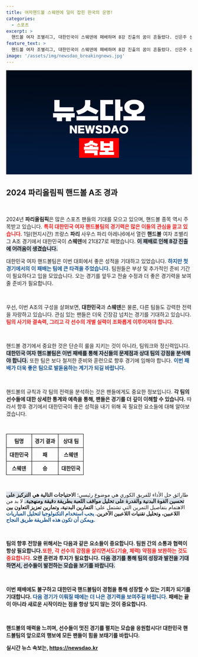 ```yaml
---
title: 여자핸드볼 스웨덴에 덜미 잡힌 한국의 운명!
categories:
  - 스포츠
excerpt: >
  핸드볼 여자 조별리그, 대한민국이 스웨덴에 패배하며 8강 진출의 꿈이 흔들렸다. 신은주 선수의 활약 속에서도 불붙지 않는 경기는 팬들을 안타깝게 했다!
feature_text: >
  핸드볼 여자 조별리그, 대한민국이 스웨덴에 패배하며 8강 진출의 꿈이 흔들렸다. 신은주 선수의 활약 속에서도 불붙지 않는 경기는 팬들을 안타깝게 했다!
image: '/assets/img/newsdao_breakingnews.jpg'
---
```


<p><img src="/assets/img/newsdao_breakingnews.jpg" alt="cryptoinkorea 속보" /></p>

<h2 data-ke-size="size26">2024 파리올림픽 핸드볼 A조 경과</h2>

<p data-ke-size="size16">&nbsp;</p>

<p>2024년 <b>파리올림픽</b>은 많은 스포츠 팬들의 기대를 모으고 있으며, 핸드볼 종목 역시 주목받고 있습니다. <b><span style="color: #ee2323;">특히 대한민국 여자 핸드볼팀의 경기력은 많은 이들의 관심을 끌고 있습니다.</span></b> 1일(현지시간) 프랑스 <b>파리</b> 사우스 파리 아레나6에서 열린 <b>핸드볼</b> 여자 조별리그 A조 경기에서 대한민국이 <b>스웨덴</b>에 21대27로 패했습니다. <b><span style="background-color: #21538527;">이 패배로 인해 8강 진출에 어려움이 생겼습니다.</span></b> </p>

<p>대한민국 여자 핸드볼팀은 이번 대회에서 좋은 성적을 기대하고 있었습니다. <b><span style="color: #1a5490;">하지만 첫 경기에서의 이 패배는 팀에 큰 타격을 주었습니다.</span></b> 팀원들은 부상 및 추가적인 준비 기간이 필요하다고 입을 모았습니다. 오는 경기를 앞두고 전술 수정과 더 좋은 경기력을 보여줄 준비가 필요합니다.<p data-ke-size="size16">&nbsp;</p></p>

<p>우선, 이번 A조의 구성을 살펴보면, <b>대한민국</b>과 <b>스웨덴</b>은 물론, 다른 팀들도 강력한 전력을 자랑하고 있습니다. 관심 있는 팬들은 더욱 긴장감 넘치는 경기를 기대하고 있습니다. <b><span style="color: #ee2323;">팀의 사기와 결속력, 그리고 각 선수의 개별 실력이 조화롭게 이루어져야 합니다.</span></b> </p>

<p data-ke-size="size16">&nbsp;</p>

<p>핸드볼 경기에서 중요한 것은 단순히 룰을 지키는 것이 아니라, 팀워크와 정신력입니다. <b><span style="background-color: #21538527;">대한민국 여자 핸드볼팀은 이번 패배를 통해 자신들의 문제점과 상대 팀의 강점을 분석해야 합니다.</span></b> 또한 팀은 보다 철저한 준비와 훈련으로 향후 경기에 임해야 합니다. <b><span style="color: #1a5490;">이번 패배가 더욱 좋은 팀으로 발돋움하는 계기가 되길 바랍니다.</span></b></p>

<p data-ke-size="size16">&nbsp;</p>

<p>핸드볼의 규칙과 각 팀의 전력을 분석하는 것은 팬들에게도 중요한 정보입니다. <b>각 팀의 선수들에 대한 상세한 통계와 예측을 통해, 팬들은 경기를 더 깊이 이해할 수 있습니다.</b> 따라서 향후 경기에서 대한민국이 좋은 성적을 내기 위해 꼭 필요한 요소들에 대해 알아보겠습니다.<p data-ke-size="size16">&nbsp;</p></p>

<table style="width: 100%; border-collapse: collapse;">
    <tr>
        <th style="border: 1px solid #000; padding: 8px;">팀명</th>
        <th style="border: 1px solid #000; padding: 8px;">경기 결과</th>
        <th style="border: 1px solid #000; padding: 8px;">상대 팀</th>
    </tr>
    <tr>
        <td style="border: 1px solid #000; padding: 8px; text-align: center;"><b>대한민국</b></td>
        <td style="border: 1px solid #000; padding: 8px; text-align: center;"><b>패</b></td>
        <td style="border: 1px solid #000; padding: 8px; text-align: center;"><b>스웨덴</b></td>
    </tr>
    <tr>
        <td style="border: 1px solid #000; padding: 8px; text-align: center;"><b>스웨덴</b></td>
        <td style="border: 1px solid #000; padding: 8px; text-align: center;"><b>승</b></td>
        <td style="border: 1px solid #000; padding: 8px; text-align: center;"><b>대한민국</b></td>
    </tr>
</table>

<p data-ke-size="size16">&nbsp;</p>

<p>طارائق حل الأداء للفريق الكوري هي موضوع رئيسي؛ <b>الاحتياجات التالية هي</b> <b><span style="background-color: #21538527;">التركيز على تحسين القوة البدنية والقدرة على تحليل مواقف اللعبة بطريقة دقيقة ومنهجية.</span></b> لا بد من الاهتمام بتفاصيل التمرين التي تشتمل على: <b>التمارين البدنية، وتمارين تعزيز التعاون بين اللاعبين، وتحليل تقنيات اللاعبين الآخرين. <b><span style="color: #1a5490;">يجب استخدام التكنولوجيا لتحليل المباريات ويمكن أن تكون هذه الطريقة طريق النجاح.</span></b> </p>

<p data-ke-size="size16">&nbsp;</p>

<p>팀의 향후 전망을 위해서는 다음과 같은 요소들이 중요합니다. <b>팀원 간의 소통과 협력이 항상 필요합니다.</b><b><span style="color: #ee2323;">또한, 각 선수의 강점을 살리면서도(기술, 체력) 약점을 보완하는 것도 중요합니다. </span></b> 오랜 훈련과 투지가 필요합니다. <b><span style="background-color: #21538527;">다음 경기를 통해 팀의 성장과 발전을 기대하면서, 선수들이 발전하는 모습을 보기를 바랍니다.</span></b></p>

<p data-ke-size="size16">&nbsp;</p>

<p>이번 패배에도 불구하고 대한민국 핸드볼팀이 경험을 통해 성장할 수 있는 기회가 되기를 기대합니다. <b><span style="color: #1a5490;">다음 경기가 이뤄질 때에는 더 나은 경기력을 보여주길 바랍니다.</span></b> 패배는 끝이 아니라 새로운 시작이라는 점을 항상 잊지 않는 것이 중요합니다.<p data-ke-size="size16">&nbsp;</p></p>

<p>핸드볼의 매력을 느끼며, 선수들이 멋진 경기를 펼치는 모습을 응원합시다! <b>대한민국 핸드볼팀의 앞으로의 행보에 모든 팬들이 힘을 보태기를 바랍니다.</b></p>
실시간 뉴스 속보는, <a href="https://newsdao.kr" rel="dofollow">https://newsdao.kr</a>


